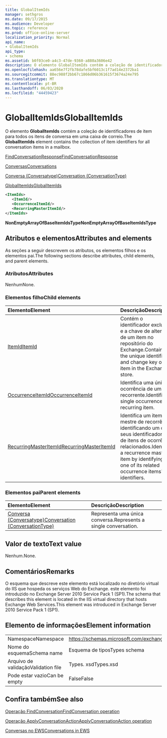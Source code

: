 ```yaml
---
title: GlobalItemIds
manager: sethgros
ms.date: 09/17/2015
ms.audience: Developer
ms.topic: reference
ms.prod: office-online-server
localization_priority: Normal
api_name:
- GlobalItemIds
api_type:
- schema
ms.assetid: b0f03ce0-a4c3-47de-9360-a880a3606e42
description: O elemento GlobalItemIds contém a coleção de identificadores de item para todos os itens de conversa em uma caixa de correio.
ms.openlocfilehash: aa656e7f2fb78dafe5bf6013c1f7ad14e2372ba1
ms.sourcegitcommit: 88ec988f2bb67c1866d06b361615f3674a24e795
ms.translationtype: MT
ms.contentlocale: pt-BR
ms.lasthandoff: 06/03/2020
ms.locfileid: "44459423"
---
```

# <a name="globalitemids"></a><span data-ttu-id="2990b-103">GlobalItemIds</span><span class="sxs-lookup"><span data-stu-id="2990b-103">GlobalItemIds</span></span>

<span data-ttu-id="2990b-104">O elemento **GlobalItemIds** contém a coleção de identificadores de item para todos os itens de conversa em uma caixa de correio.</span><span class="sxs-lookup"><span data-stu-id="2990b-104">The **GlobalItemIds** element contains the collection of item identifiers for all conversation items in a mailbox.</span></span> 
  
[<span data-ttu-id="2990b-105">FindConversationResponse</span><span class="sxs-lookup"><span data-stu-id="2990b-105">FindConversationResponse</span></span>](findconversationresponse.md)
  
[<span data-ttu-id="2990b-106">Conversas</span><span class="sxs-lookup"><span data-stu-id="2990b-106">Conversations</span></span>](conversations-ex15websvcsotherref.md)
  
[<span data-ttu-id="2990b-107">Conversa (Conversatype)</span><span class="sxs-lookup"><span data-stu-id="2990b-107">Conversation (ConversationType)</span></span>](conversation-conversationtype.md)
  
[<span data-ttu-id="2990b-108">GlobalItemIds</span><span class="sxs-lookup"><span data-stu-id="2990b-108">GlobalItemIds</span></span>](globalitemids.md)
  
```XML
<ItemIds>
   <ItemId/>
   <OccurrenceItemId/>
   <RecurringMasterItemId/>
</ItemIds>
```

 <span data-ttu-id="2990b-109">**NonEmptyArrayOfBaseItemIdsType**</span><span class="sxs-lookup"><span data-stu-id="2990b-109">**NonEmptyArrayOfBaseItemIdsType**</span></span>
## <a name="attributes-and-elements"></a><span data-ttu-id="2990b-110">Atributos e elementos</span><span class="sxs-lookup"><span data-stu-id="2990b-110">Attributes and elements</span></span>

<span data-ttu-id="2990b-111">As seções a seguir descrevem os atributos, os elementos filhos e os elementos pai.</span><span class="sxs-lookup"><span data-stu-id="2990b-111">The following sections describe attributes, child elements, and parent elements.</span></span>
  
### <a name="attributes"></a><span data-ttu-id="2990b-112">Atributos</span><span class="sxs-lookup"><span data-stu-id="2990b-112">Attributes</span></span>

<span data-ttu-id="2990b-113">Nenhum</span><span class="sxs-lookup"><span data-stu-id="2990b-113">None.</span></span>
  
### <a name="child-elements"></a><span data-ttu-id="2990b-114">Elementos filho</span><span class="sxs-lookup"><span data-stu-id="2990b-114">Child elements</span></span>

|<span data-ttu-id="2990b-115">**Elemento**</span><span class="sxs-lookup"><span data-stu-id="2990b-115">**Element**</span></span>|<span data-ttu-id="2990b-116">**Descrição**</span><span class="sxs-lookup"><span data-stu-id="2990b-116">**Description**</span></span>|
|:-----|:-----|
|[<span data-ttu-id="2990b-117">ItemId</span><span class="sxs-lookup"><span data-stu-id="2990b-117">ItemId</span></span>](itemid.md) <br/> |<span data-ttu-id="2990b-118">Contém o identificador exclusivo e a chave de alteração de um item no repositório do Exchange.</span><span class="sxs-lookup"><span data-stu-id="2990b-118">Contains the unique identifier and change key of an item in the Exchange store.</span></span>  <br/> |
|[<span data-ttu-id="2990b-119">OccurrenceItemId</span><span class="sxs-lookup"><span data-stu-id="2990b-119">OccurrenceItemId</span></span>](occurrenceitemid.md) <br/> |<span data-ttu-id="2990b-120">Identifica uma única ocorrência de um item recorrente.</span><span class="sxs-lookup"><span data-stu-id="2990b-120">Identifies a single occurrence of a recurring item.</span></span>  <br/> |
|[<span data-ttu-id="2990b-121">RecurringMasterItemId</span><span class="sxs-lookup"><span data-stu-id="2990b-121">RecurringMasterItemId</span></span>](recurringmasteritemid.md) <br/> |<span data-ttu-id="2990b-122">Identifica um item mestre de recorrência identificando um de seus identificadores de itens de ocorrência relacionados.</span><span class="sxs-lookup"><span data-stu-id="2990b-122">Identifies a recurrence master item by identifying one of its related occurrence items' identifiers.</span></span>  <br/> |
   
### <a name="parent-elements"></a><span data-ttu-id="2990b-123">Elementos pai</span><span class="sxs-lookup"><span data-stu-id="2990b-123">Parent elements</span></span>

|<span data-ttu-id="2990b-124">**Elemento**</span><span class="sxs-lookup"><span data-stu-id="2990b-124">**Element**</span></span>|<span data-ttu-id="2990b-125">**Descrição**</span><span class="sxs-lookup"><span data-stu-id="2990b-125">**Description**</span></span>|
|:-----|:-----|
|[<span data-ttu-id="2990b-126">Conversa (Conversatype)</span><span class="sxs-lookup"><span data-stu-id="2990b-126">Conversation (ConversationType)</span></span>](conversation-conversationtype.md) <br/> |<span data-ttu-id="2990b-127">Representa uma única conversa.</span><span class="sxs-lookup"><span data-stu-id="2990b-127">Represents a single conversation.</span></span>  <br/> |
   
## <a name="text-value"></a><span data-ttu-id="2990b-128">Valor de texto</span><span class="sxs-lookup"><span data-stu-id="2990b-128">Text value</span></span>

<span data-ttu-id="2990b-129">Nenhum.</span><span class="sxs-lookup"><span data-stu-id="2990b-129">None.</span></span>
  
## <a name="remarks"></a><span data-ttu-id="2990b-130">Comentários</span><span class="sxs-lookup"><span data-stu-id="2990b-130">Remarks</span></span>

<span data-ttu-id="2990b-131">O esquema que descreve este elemento está localizado no diretório virtual do IIS que hospeda os serviços Web do Exchange. este elemento foi introduzido no Exchange Server 2010 Service Pack 1 (SP1).</span><span class="sxs-lookup"><span data-stu-id="2990b-131">The schema that describes this element is located in the IIS virtual directory that hosts Exchange Web Services.This element was introduced in Exchange Server 2010 Service Pack 1 (SP1).</span></span>
  
## <a name="element-information"></a><span data-ttu-id="2990b-132">Elemento de informações</span><span class="sxs-lookup"><span data-stu-id="2990b-132">Element information</span></span>

|||
|:-----|:-----|
|<span data-ttu-id="2990b-133">Namespace</span><span class="sxs-lookup"><span data-stu-id="2990b-133">Namespace</span></span>  <br/> |https://schemas.microsoft.com/exchange/services/2006/types  <br/> |
|<span data-ttu-id="2990b-134">Nome do esquema</span><span class="sxs-lookup"><span data-stu-id="2990b-134">Schema name</span></span>  <br/> |<span data-ttu-id="2990b-135">Esquema de tipos</span><span class="sxs-lookup"><span data-stu-id="2990b-135">Types schema</span></span>  <br/> |
|<span data-ttu-id="2990b-136">Arquivo de validação</span><span class="sxs-lookup"><span data-stu-id="2990b-136">Validation file</span></span>  <br/> |<span data-ttu-id="2990b-137">Types. xsd</span><span class="sxs-lookup"><span data-stu-id="2990b-137">Types.xsd</span></span>  <br/> |
|<span data-ttu-id="2990b-138">Pode estar vazio</span><span class="sxs-lookup"><span data-stu-id="2990b-138">Can be empty</span></span>  <br/> |<span data-ttu-id="2990b-139">False</span><span class="sxs-lookup"><span data-stu-id="2990b-139">False</span></span>  <br/> |
   
## <a name="see-also"></a><span data-ttu-id="2990b-140">Confira também</span><span class="sxs-lookup"><span data-stu-id="2990b-140">See also</span></span>



[<span data-ttu-id="2990b-141">Operação FindConversation</span><span class="sxs-lookup"><span data-stu-id="2990b-141">FindConversation operation</span></span>](findconversation-operation.md)
  
[<span data-ttu-id="2990b-142">Operação ApplyConversationAction</span><span class="sxs-lookup"><span data-stu-id="2990b-142">ApplyConversationAction operation</span></span>](applyconversationaction-operation.md)


[<span data-ttu-id="2990b-143">Conversas no EWS</span><span class="sxs-lookup"><span data-stu-id="2990b-143">Conversations in EWS</span></span>](https://msdn.microsoft.com/library/91e64629-db6c-4c94-9dcb-d386232e8467%28Office.15%29.aspx)

